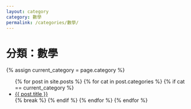 ```yaml
---
layout: category
category: 數學
permalink: /categories/數學/
---
```


<h1>分類：數學</h1>

{% assign current_category = page.category %}
<ul>
  {% for post in site.posts %}
    {% for cat in post.categories %}
      {% if cat == current_category %}
        <li><a href="{{ post.url }}">{{ post.title }}</a></li>
        {% break %}
      {% endif %}
    {% endfor %}
  {% endfor %}
</ul>
